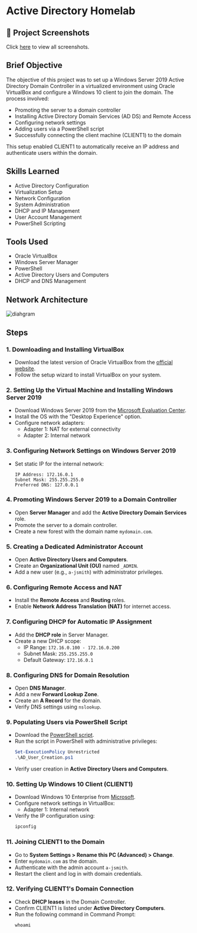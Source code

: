 # Active Directory Homelab

## 📸 Project Screenshots
Click [here](https://github.com/Travis-N-W/GoPhish/tree/main/screenshots) to view all screenshots.

## Brief Objective
The objective of this project was to set up a Windows Server 2019 Active Directory Domain Controller in a virtualized environment using Oracle VirtualBox and configure a Windows 10 client to join the domain. The process involved:
- Promoting the server to a domain controller
- Installing Active Directory Domain Services (AD DS) and Remote Access
- Configuring network settings
- Adding users via a PowerShell script
- Successfully connecting the client machine (CLIENT1) to the domain

This setup enabled CLIENT1 to automatically receive an IP address and authenticate users within the domain.

## Skills Learned
- Active Directory Configuration
- Virtualization Setup
- Network Configuration
- System Administration
- DHCP and IP Management
- User Account Management
- PowerShell Scripting

## Tools Used
- Oracle VirtualBox
- Windows Server Manager
- PowerShell
- Active Directory Users and Computers
- DHCP and DNS Management

## Network Architecture

![diahgram](https://github.com/user-attachments/assets/d09efc37-7189-4952-af93-151f31871171)

## Steps

### 1. Downloading and Installing VirtualBox
- Download the latest version of Oracle VirtualBox from the [official website](https://www.oracle.com/virtualization/technologies/vm/downloads/virtualbox-downloads.html#vbox).
- Follow the setup wizard to install VirtualBox on your system.

### 2. Setting Up the Virtual Machine and Installing Windows Server 2019
- Download Windows Server 2019 from the [Microsoft Evaluation Center](https://www.microsoft.com/en-us/evalcenter/download-windows-server-2019).
- Install the OS with the "Desktop Experience" option.
- Configure network adapters: 
  - Adapter 1: NAT for external connectivity
  - Adapter 2: Internal network

### 3. Configuring Network Settings on Windows Server 2019
- Set static IP for the internal network: 
  ```
  IP Address: 172.16.0.1
  Subnet Mask: 255.255.255.0
  Preferred DNS: 127.0.0.1
  ```

### 4. Promoting Windows Server 2019 to a Domain Controller
- Open **Server Manager** and add the **Active Directory Domain Services** role.
- Promote the server to a domain controller.
- Create a new forest with the domain name `mydomain.com`.

### 5. Creating a Dedicated Administrator Account
- Open **Active Directory Users and Computers**.
- Create an **Organizational Unit (OU)** named `_ADMIN`.
- Add a new user (e.g., `a-jsmith`) with administrator privileges.

### 6. Configuring Remote Access and NAT
- Install the **Remote Access** and **Routing** roles.
- Enable **Network Address Translation (NAT)** for internet access.

### 7. Configuring DHCP for Automatic IP Assignment
- Add the **DHCP role** in Server Manager.
- Create a new DHCP scope: 
  - IP Range: `172.16.0.100 - 172.16.0.200`
  - Subnet Mask: `255.255.255.0`
  - Default Gateway: `172.16.0.1`

### 8. Configuring DNS for Domain Resolution
- Open **DNS Manager**.
- Add a new **Forward Lookup Zone**.
- Create an **A Record** for the domain.
- Verify DNS settings using `nslookup`.

### 9. Populating Users via PowerShell Script
- Download the [PowerShell script](https://github.com/joshmadakor1/AD_PS/archive/master.zip).
- Run the script in PowerShell with administrative privileges:
  ```powershell
  Set-ExecutionPolicy Unrestricted
  .\AD_User_Creation.ps1
  ```
- Verify user creation in **Active Directory Users and Computers**.

### 10. Setting Up Windows 10 Client (CLIENT1)
- Download Windows 10 Enterprise from [Microsoft](https://www.microsoft.com/en-gb/software-download/windows10).
- Configure network settings in VirtualBox:
  - Adapter 1: Internal network
- Verify the IP configuration using:
  ```cmd
  ipconfig
  ```

### 11. Joining CLIENT1 to the Domain
- Go to **System Settings > Rename this PC (Advanced) > Change**.
- Enter `mydomain.com` as the domain.
- Authenticate with the admin account `a-jsmith`.
- Restart the client and log in with domain credentials.

### 12. Verifying CLIENT1's Domain Connection
- Check **DHCP leases** in the Domain Controller.
- Confirm CLIENT1 is listed under **Active Directory Computers**.
- Run the following command in Command Prompt:
  ```cmd
  whoami
  ```


